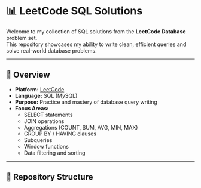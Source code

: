 # 📊 LeetCode SQL Solutions

Welcome to my collection of SQL solutions from the **LeetCode Database** problem set.  
This repository showcases my ability to write clean, efficient queries and solve real-world database problems.

---

## 📌 Overview
- **Platform:** [LeetCode](https://leetcode.com/)
- **Language:** SQL (MySQL)
- **Purpose:** Practice and mastery of database query writing
- **Focus Areas:**
  - SELECT statements
  - JOIN operations
  - Aggregations (COUNT, SUM, AVG, MIN, MAX)
  - GROUP BY / HAVING clauses
  - Subqueries
  - Window functions
  - Data filtering and sorting

---

## 📂 Repository Structure

